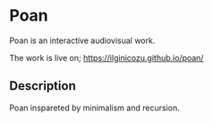 # Poan

Poan is an interactive audiovisual work.

The work is live on; https://ilginicozu.github.io/poan/


## Description

Poan inspareted by minimalism and recursion.
